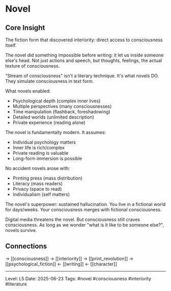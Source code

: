 # Novel

## Core Insight
The fiction form that discovered interiority: direct access to consciousness itself.

The novel did something impossible before writing: it let us inside someone else's head. Not just actions and speech, but thoughts, feelings, the actual texture of consciousness.

"Stream of consciousness" isn't a literary technique. It's what novels DO. They simulate consciousness in text form.

What novels enabled:
- Psychological depth (complex inner lives)
- Multiple perspectives (many consciousnesses)
- Time manipulation (flashback, foreshadowing)
- Detailed worlds (unlimited description)
- Private experience (reading alone)

The novel is fundamentally modern. It assumes:
- Individual psychology matters
- Inner life is rich/complex
- Private reading is valuable
- Long-form immersion is possible

No accident novels arose with:
- Printing press (mass distribution)
- Literacy (mass readers)
- Privacy (space to read)
- Individualism (self matters)

The novel's superpower: sustained hallucination. You live in a fictional world for days/weeks. Your consciousness merges with fictional consciousness.

Digital media threatens the novel. But consciousness still craves consciousness. As long as we wonder "what is it like to be someone else?", novels survive.

## Connections
→ [[consciousness]]
→ [[interiority]]
→ [[print_revolution]]
→ [[psychological_fiction]]
← [[writing]]
← [[character]]

---
Level: L5
Date: 2025-06-23
Tags: #novel #consciousness #interiority #literature